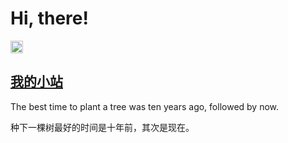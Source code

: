 # Hi, there! <!-- omit in toc -->

<a href="https://woodpeckerdk.github.io/">
  <img src="https://img.shields.io/badge/woodpecker-DK-blue"height="20" alt="woodpeckerdk" >
</a>

## [我的小站](https://woodpeckerdk.github.io/blogblogblog)
 
The best time to plant a tree was ten years ago, followed by now.

种下一棵树最好的时间是十年前，其次是现在。
